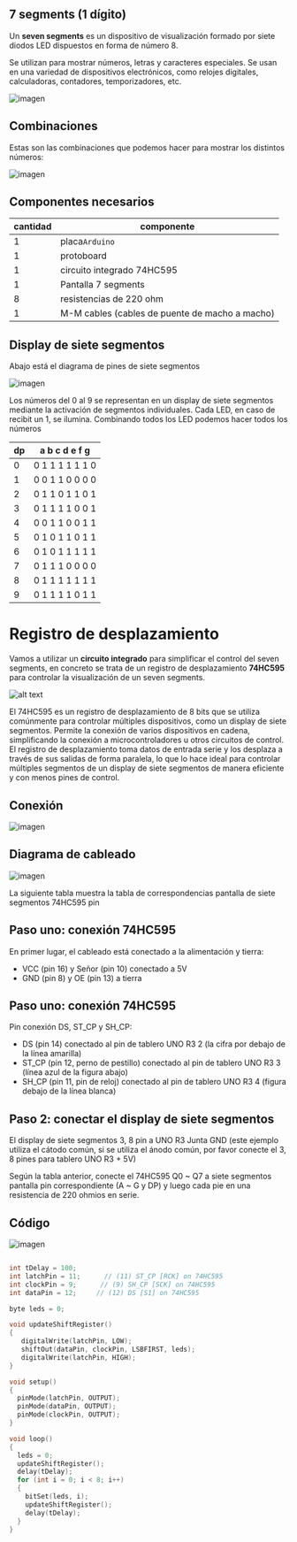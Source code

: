 
## 7 segments (1 dígito)

Un **seven segments** es un dispositivo de visualización formado por siete diodos LED dispuestos en forma de número 8.

Se utilizan para mostrar números, letras y caracteres especiales. Se usan en una variedad de dispositivos electrónicos, como relojes digitales, calculadoras, contadores, temporizadores, etc.

![imagen](img/2022-12-05-16-21-35.png)

## Combinaciones

Estas son las combinaciones que podemos hacer para mostrar los distintos números:

![imagen](img/2022-12-12-18-32-50.png)

## Componentes necesarios

| cantidad | componente                                     |
| -------- | ---------------------------------------------- |
| 1        | placa``Arduino``                               |
| 1        | protoboard                                     |
| 1        | circuito integrado 74HC595                     |
| 1        | Pantalla 7 segments                            |
| 8        | resistencias de 220 ohm                        |
| 1        | M-M cables (cables de puente de macho a macho) |

## Display de siete segmentos

Abajo está el diagrama de pines de siete segmentos

![imagen](media/image130.jpeg)

Los números del 0 al 9 se representan en un display de siete segmentos mediante la activación de segmentos individuales. Cada LED, en caso de recibit un 1, se ilumina. Combinando todos los LED podemos hacer todos los números

| dp  | a	b	c	d	e	f	g   |
| --- | --------------- |
| 0   | 0	1	1	1	1	1	1	0 |
| 1   | 0	0	1	1	0	0	0	0 |
| 2   | 0	1	1	0	1	1	0	1 |
| 3   | 0	1	1	1	1	0	0	1 |
| 4   | 0	0	1	1	0	0	1	1 |
| 5   | 0	1	0	1	1	0	1	1 |
| 6   | 0	1	0	1	1	1	1	1 |
| 7   | 0	1	1	1	0	0	0	0 |
| 8   | 0	1	1	1	1	1	1	1 |
| 9   | 0	1	1	1	1	0	1	1 |

# Registro de desplazamiento

Vamos a utilizar un **circuito integrado** para simplificar el control del seven segments, en concreto se trata de un registro de desplazamiento **74HC595** para controlar la visualización de un seven segments.

![alt text](image-5.png)

El 74HC595 es un registro de desplazamiento de 8 bits que se utiliza comúnmente para controlar múltiples dispositivos, como un display de siete segmentos. Permite la conexión de varios dispositivos en cadena, simplificando la conexión a microcontroladores u otros circuitos de control. El registro de desplazamiento toma datos de entrada serie y los desplaza a través de sus salidas de forma paralela, lo que lo hace ideal para controlar múltiples segmentos de un display de siete segmentos de manera eficiente y con menos pines de control.

## Conexión

![imagen](media/image131.jpeg)

## Diagrama de cableado

![imagen](media/image132.jpeg)

La siguiente tabla muestra la tabla de correspondencias pantalla de siete segmentos 74HC595 pin

## Paso uno: conexión 74HC595

En primer lugar, el cableado está conectado a la alimentación y tierra:

- VCC (pin 16) y Señor (pin 10) conectado a 5V
- GND (pin 8) y OE (pin 13) a tierra

## Paso uno: conexión 74HC595

Pin conexión DS, ST_CP y SH_CP:

- DS (pin 14) conectado al pin de tablero UNO R3 2 (la cifra por debajo de la línea amarilla)
- ST_CP (pin 12, perno de pestillo) conectado al pin de tablero UNO R3 3 (línea azul de la figura abajo)
- SH_CP (pin 11, pin de reloj) conectado al pin de tablero UNO R3 4 (figura debajo de la línea blanca)

## Paso 2: conectar el display de siete segmentos

El display de siete segmentos 3, 8 pin a UNO R3 Junta GND (este ejemplo utiliza el cátodo común, si se utiliza el ánodo común, por favor conecte el 3, 8 pines para tablero UNO R3 + 5V)

Según la tabla anterior, conecte el 74HC595 Q0 ~ Q7 a siete segmentos pantalla pin correspondiente (A ~ G y DP) y luego cada pie en una resistencia de 220 ohmios en serie.

## Código

![imagen](media/image133.jpeg)

```c

int tDelay = 100;
int latchPin = 11;      // (11) ST_CP [RCK] on 74HC595
int clockPin = 9;      // (9) SH_CP [SCK] on 74HC595
int dataPin = 12;     // (12) DS [S1] on 74HC595

byte leds = 0;

void updateShiftRegister()
{
   digitalWrite(latchPin, LOW);
   shiftOut(dataPin, clockPin, LSBFIRST, leds);
   digitalWrite(latchPin, HIGH);
}

void setup()
{
  pinMode(latchPin, OUTPUT);
  pinMode(dataPin, OUTPUT);
  pinMode(clockPin, OUTPUT);
}

void loop()
{
  leds = 0;
  updateShiftRegister();
  delay(tDelay);
  for (int i = 0; i < 8; i++)
  {
    bitSet(leds, i);
    updateShiftRegister();
    delay(tDelay);
  }
}
```